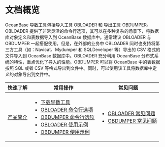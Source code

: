 文档概览 
=========================

OceanBase 导数工具包括导入工具 OBLOADER 和 导出工具 OBDUMPER。OBLOADER 提供了非常灵活的命令行选项，其可以在多种复杂的场景下，将数据库对象定义和表数据导入到 OceanBase 数据库中。通常建议 OBLOADER 与 OBDUMPER 一起搭配使用。但是，在外部的业务中 OBLOADER 同时也支持将第三方工具（如：Navicat、Mydumper 和 SQLDeveloper 等）导出的 CSV 格式的文件导入到 OceanBase 数据库中。OBLOADER 充分利用 OceanBase 分布式系统的特性，重点优化了导入的性能。OBDUMPER 可以将 OceanBase 中的表数据按照 SQL 或者 CSV 等格式导出到文件中。同时，可以使用该工具将数据库中定义的对象导出到文件中。


|  快速了解    | 常用操作  | 常见问题|
|------------------------------------------------------------------|--------------------|--------------------------------------------------------------------------------------------------------------------------------------------------------------------------------------------------------------------------------------------------------------------------------------------------------------------------------------|
| [产品简介](200.product-introduction.md) | <ul><li>[下载导数工具](400.deployment-guide/200.run-product.md) </li><li> [OBLOADER 命令行选项](500.OBLOADER/200.obloader-command-line-options.md) </li><li>[OBDUMPER 命令行选项](600.OBDUMPER/200.obdumper-command-line-options.md)</li><li>[OBLOADER 使用示例](500.OBLOADER/600.obloader-scenarios.md)</li><li>[OBDUMPER 使用示例](600.OBDUMPER/600.obdumper-scenarios.md)</li></ul>|<ul><li>[OBLOADER 常见问题](500.OBLOADER/700.obloader-faq.md) </li><li> [OBDUMPER 常见问题](600.OBDUMPER/700.obdumper-faq.md)</li></ul>|